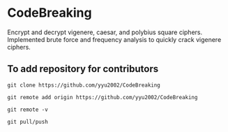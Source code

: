 # CodeBreaking
Encrypt and decrypt vigenere, caesar, and polybius square ciphers. Implemented brute force and frequency analysis to quickly crack vigenere ciphers.

## To add repository for contributors
`git clone https://github.com/yyu2002/CodeBreaking`

`git remote add origin https://github.com/yyu2002/CodeBreaking`

`git remote -v`

`git pull/push`


